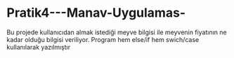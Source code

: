 # Pratik4---Manav-Uygulamas-
Bu projede kullanıcıdan almak istediği meyve bilgisi ile meyvenin fiyatının ne kadar olduğu bilgisi veriliyor. Program hem else/if hem swich/case kullanılarak yazılmıştır
